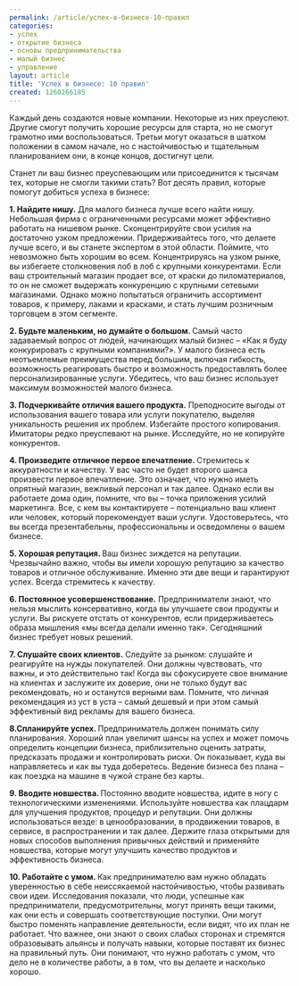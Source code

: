 ```yaml
---
permalink: /article/успех-в-бизнесе-10-правил
categories:
- успех
- открытие бизнеса
- основы предпринимательства
- малый бизнес
- управление
layout: article
title: 'Успех в бизнесе: 10 правил'
created: 1260266185
---
```

<p class="MsoNormal">Каждый день создаются новые компании. Некоторые из них   преуспеют. Другие смогут получить хорошие ресурсы для старта, но не смогут   грамотно ими воспользоваться. Третьи могут оказаться в шатком положении в самом   начале, но с настойчивостью и тщательным планированием они, в конце концов,   достигнут цели.</p>
<p class="MsoNormal">Станет ли ваш бизнес преуспевающим или присоединится к   тысячам тех, которые не смогли такими стать? Вот десять правил, которые помогут   добиться успеха в бизнесе:</p>
<p class="MsoNormal"><strong>1. Найдите нишу.</strong> Для малого бизнеса лучше всего найти нишу. Небольшая   фирма с ограниченными ресурсами может эффективно работать на нишевом рынке.   Сконцентрируйте свои усилия на достаточно узком предложении. Придерживайтесь   того, что делаете лучше всего, и вы станете экспертом в этой области. Поймите,   что невозможно быть хорошим во всем. Концентрируясь на узком рынке, вы   избегаете столкновения лоб в лоб с крупными конкурентами. Если ваш строительный   магазин продает все, от краски до пиломатериалов, то он не сможет выдержать   конкуренцию с крупными сетевыми магазинами. Однако можно попытаться ограничить   ассортимент товаров, к примеру, лаками и красками, и стать лучшим розничным   торговцем в этом сегменте.</p>
<p class="MsoNormal"><strong>2. Будьте маленьким, но думайте о большом. </strong>Самый часто   задаваемый вопрос от людей, начинающих малый бизнес &ndash; &laquo;Как я буду конкурировать   с крупными компаниями?&raquo;. У малого бизнеса есть неотъемлемые преимущества перед   большим, включая гибкость, возможность реагировать быстро и возможность   предоставлять более персонализированные услуги. Убедитесь, что ваш бизнес   использует максимум возможностей малого бизнеса.</p>
<p class="MsoNormal"><strong>3. Подчеркивайте отличия вашего продукта.</strong> Преподносите   выгоды от использования вашего товара или услуги покупателю, выделяя   уникальность решения их проблем. Избегайте простого копирования. Имитаторы   редко преуспевают на рынке. Исследуйте, но не копируйте конкурентов.</p>
<p class="MsoNormal"><strong>4. Произведите отличное первое впечатлен</strong><strong>ие. </strong>Стремитесь к   аккуратности и качеству. У вас часто не будет второго шанса произвести первое   впечатление. Это означает, что нужно иметь опрятный магазин, вежливый персонал   и так далее. Однако если вы работаете дома один, помните, что вы &ndash; точка   приложения усилий маркетинга. Все, с кем вы контактируете &ndash; потенциально ваш   клиент или человек, который порекомендует ваши услуги. Удостоверьтесь, что вы   всегда презентабельны, профессиональны и осведомлены о вашем бизнесе.</p>
<p class="MsoNormal"><strong>5. Хорошая репутация. </strong>Ваш бизнес зиждется на репутации. Чрезвычайно   важно, чтобы вы имели хорошую репутацию за качество товаров и отличное   обслуживание. Именно<span> </span>эти<span> </span>две<span>   </span>вещи<span> </span>и<span> </span>гарантируют<span> </span>успех<span lang="EN-US">. </span>Всегда<span> </span>стремитесь<span> </span>к<span> </span>качеству<span lang="EN-US">.</span></p>
<p class="MsoNormal"><strong>6. Постоянное усовершенствование.</strong> Предприниматели знают, что   нельзя мыслить консервативно, когда вы улучшаете свои продукты и услуги. Вы   рискуете отстать от конкурентов, если придерживаетесь образа мышления &laquo;мы   всегда делали именно так&raquo;. Сегодняшний бизнес требует новых решений.</p>
<p class="MsoNormal"><strong>7. Слушайте своих клиентов.</strong> Следуйте за рынком: слушайте и   реагируйте на нужды покупателей. Они должны чувствовать, что важны, и это действительно   так! Когда вы сфокусируете свое внимание на клиентах и заслужите их доверие,   они не только будут вас рекомендовать, но и останутся верными вам. Помните, что   личная рекомендация из уст в уста &ndash; самый дешевый и при этом самый эффективный   вид рекламы для вашего бизнеса.</p>
<p class="MsoNormal"><strong>8.Спланируйте успех. </strong>Предприниматель должен понимать силу   планирования. Хороший план увеличит шансы на успех и может помочь определить   концепции бизнеса, приблизительно оценить затраты, предсказать продажи и контролировать   риски. Он показывает, куда вы направляетесь и как вы туда доберетесь. Ведение   бизнеса без плана &ndash; как поездка на машине в чужой стране без карты.</p>
<p class="MsoNormal"><strong><span lang="EN-US">9. </span>Вводите<span> </span>новшества<span lang="EN-US">. </span></strong>Постоянно вводите новшества, идите в   ногу с технологическими изменениями. Используйте новшества как плацдарм для   улучшения продуктов, процедур и репутации. Они должны использоваться везде: в   ценообразовании, в продвижении товаров, в сервисе, в распространении и так   далее. Держите глаза открытыми для новых способов выполнения привычных действий   и применяйте новшества, которые могут улучшить качество продуктов и   эффективность бизнеса.</p>
<p class="MsoNormal"><strong>10. Работайте с умом. </strong>Как предпринимателю вам нужно обладать   уверенностью в себе неиссякаемой настойчивостью, чтобы развивать свои идеи.   Исследования показали, что люди, успешные как предприниматели, предусмотрительны,   могут принять вещи такими, как они есть и совершать соответствующие поступки.   Они могут быстро поменять направление деятельности, если видят, что их план не   работает. Что важнее, они знают о своих слабых сторонах и стремятся образовывать   альянсы и получать навыки, которые поставят их бизнес на правильный путь. Они   понимают, что нужно работать с умом, что дело не в количестве работы, а в том,   что вы делаете и насколько хорошо.&nbsp;</p>
